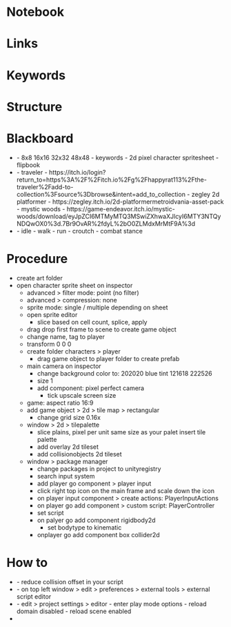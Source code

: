 # Notebook

# Links

# Keywords

# Structure

# Blackboard
- <size of character sheets>
    - 8x8 16x16 32x32 48x48
    - keywords
        - 2d pixel character spritesheet
        - flipbook

- <asset links>
    - traveler
        - https://itch.io/login?return_to=https%3A%2F%2Fitch.io%2Fg%2Fhappyrat113%2Fthe-traveler%2Fadd-to-collection%3Fsource%3Dbrowse&intent=add_to_collection
    - zegley 2d platformer 
        - https://zegley.itch.io/2d-platformermetroidvania-asset-pack
    - mystic woods
        - https://game-endeavor.itch.io/mystic-woods/download/eyJpZCI6MTMyMTQ3MSwiZXhwaXJlcyI6MTY3NTQyNDQwOX0%3d.7Br9OvAR%2fdyL%2bO0ZLMdxMrMtF9A%3d

- <basic character animations>
    - idle
    - walk
    - run
    - croutch
    - combat stance

# Procedure
- create art folder
- open character sprite sheet on inspector
    - advanced > filter mode: point (no filter)
    - advanced > compression: none
    - sprite mode: single / multiple depending on sheet
    - open sprite editor
        - slice based on cell count, splice, apply
    - drag drop first frame to scene to create game object
    - change name, tag to player
    - transform 0 0 0 
    - create folder characters > player
        - drag game object to player folder to create prefab
    - main camera on inspector
        - change background color to: 202020 blue tint 121618 222526
        - size 1
        - add component: pixel perfect camera
            - tick upscale screen size
    - game: aspect ratio 16:9
    - add game object > 2d > tile map > rectangular
        - change grid size 0.16x
    - window > 2d > tilepalette
        - slice plains, pixel per unit same size as your palet insert tile palette
        - add overlay 2d tileset
        - add collisionobjects 2d tileset
    - window > package manager
        - change packages in project to unityregistry
        - search input system
        - add player go component > player input
        - click right top icon on the main frame and scale down the icon
        - on player input component > create actions: PlayerInputActions
        - on player go add component > custom script: PlayerController
        - set script
        - on palyer go add component rigidbody2d
            - set bodytype to kinematic
        - onplayer go add component box collider2d


# How to
- <collision is too wide>
    - reduce collision offset in your script

- <change text editor of unity>
    - on top left window > edit > preferences > external tools > external script editor

- <faster switch between play and edit mode>
    - edit > project settings > editor 
        - enter play mode options
        - reload domain disabled
        - reload scene enabled

- <template setup>
    - unity projesini yaratirken git root dosyasini sec 

